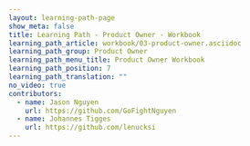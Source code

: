 ```yaml
---
layout: learning-path-page
show_meta: false
title: Learning Path - Product Owner - Workbook
learning_path_article: workbook/03-product-owner.asciidoc
learning_path_group: Product Owner
learning_path_menu_title: Product Owner Workbook
learning_path_position: 7
learning_path_translation: ""
no_video: true
contributors:
  - name: Jason Nguyen
    url: https://github.com/GoFightNguyen
  - name: Johannes Tigges
    url: https://github.com/lenucksi
---
```

<!--- This file autogenerated from https://github.com/InnerSourceCommons/InnerSourceLearningPath/blob/master/scripts -->